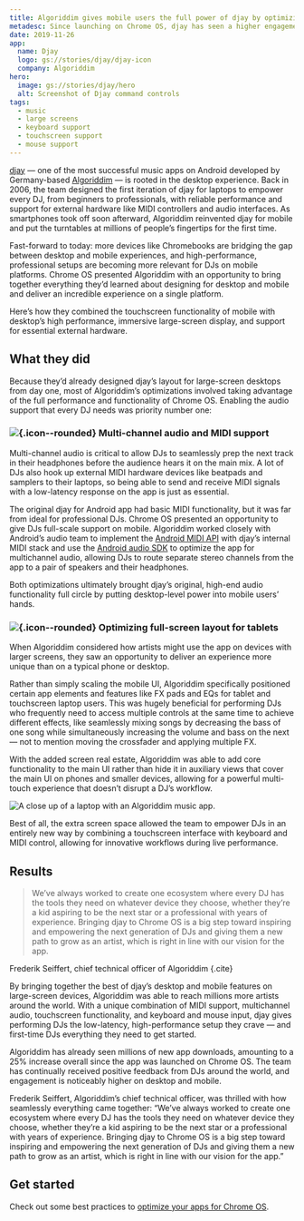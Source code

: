 ```yaml
---
title: Algoriddim gives mobile users the full power of djay by optimizing for Chrome OS
metadesc: Since launching on Chrome OS, djay has seen a higher engagement on desktop and mobile, as well as as large boost to app downloads.
date: 2019-11-26
app:
  name: Djay
  logo: gs://stories/djay/djay-icon
  company: Algoriddim
hero:
  image: gs://stories/djay/hero
  alt: Screenshot of Djay command controls
tags:
  - music
  - large screens
  - keyboard support
  - touchscreen support
  - mouse support
---
```


[djay](https://www.algoriddim.com/djay-android) — one of the most successful music apps on Android developed by Germany-based [Algoriddim](https://www.algoriddim.com/) — is rooted in the desktop experience. Back in 2006, the team designed the first iteration of djay for laptops to empower every DJ, from beginners to professionals, with reliable performance and support for external hardware like MIDI controllers and audio interfaces. As smartphones took off soon afterward, Algoriddim reinvented djay for mobile and put the turntables at millions of people’s fingertips for the first time.

Fast-forward to today: more devices like Chromebooks are bridging the gap between desktop and mobile experiences, and high-performance, professional setups are becoming more relevant for DJs on mobile platforms. Chrome OS presented Algoriddim with an opportunity to bring together everything they’d learned about designing for desktop and mobile and deliver an incredible experience on a single platform.

Here’s how they combined the touchscreen functionality of mobile with desktop’s high performance, immersive large-screen display, and support for essential external hardware.

## What they did

Because they’d already designed djay’s layout for large-screen desktops from day one, most of Algoriddim’s optimizations involved taking advantage of the full performance and functionality of Chrome OS. Enabling the audio support that every DJ needs was priority number one:

### ![](/images/icons/audiotrack.png){.icon--rounded} Multi-channel audio and MIDI support

Multi-channel audio is critical to allow DJs to seamlessly prep the next track in their headphones before the audience hears it on the main mix. A lot of DJs also hook up external MIDI hardware devices like beatpads and samplers to their laptops, so being able to send and receive MIDI signals with a low-latency response on the app is just as essential.

The original djay for Android app had basic MIDI functionality, but it was far from ideal for professional DJs. Chrome OS presented an opportunity to give DJs full-scale support on mobile. Algoriddim worked closely with Android’s audio team to implement the [Android MIDI API](https://developer.android.com/reference/android/media/midi/package-summary) with djay’s internal MIDI stack and use the [Android audio SDK](https://developer.android.com/ndk/guides/audio) to optimize the app for multichannel audio, allowing DJs to route separate stereo channels from the app to a pair of speakers and their headphones.

Both optimizations ultimately brought djay’s original, high-end audio functionality full circle by putting desktop-level power into mobile users’ hands.

### ![](/images/icons/tablet-android.png){.icon--rounded} Optimizing full-screen layout for tablets

When Algoriddim considered how artists might use the app on devices with larger screens, they saw an opportunity to deliver an experience more unique than on a typical phone or desktop.

Rather than simply scaling the mobile UI, Algoriddim specifically positioned certain app elements and features like FX pads and EQs for tablet and touchscreen laptop users. This was hugely beneficial for performing DJs who frequently need to access multiple controls at the same time to achieve different effects, like seamlessly mixing songs by decreasing the bass of one song while simultaneously increasing the volume and bass on the next — not to mention moving the crossfader and applying multiple FX.

With the added screen real estate, Algoriddim was able to add core functionality to the main UI rather than hide it in auxiliary views that cover the main UI on phones and smaller devices, allowing for a powerful multi-touch experience that doesn’t disrupt a DJ’s workflow.

![A close up of a laptop with an Algoriddim music app.](gs://stories/djay/algoriddim)

Best of all, the extra screen space allowed the team to empower DJs in an entirely new way by combining a touchscreen interface with keyboard and MIDI control, allowing for innovative workflows during live performance.

## Results

> We’ve always worked to create one ecosystem where every DJ has the tools they need on whatever device they choose, whether they’re a kid aspiring to be the next star or a professional with years of experience. Bringing djay to Chrome OS is a big step toward inspiring and empowering the next generation of DJs and giving them a new path to grow as an artist, which is right in line with our vision for the app.

Frederik Seiffert, chief technical officer of Algoriddim {.cite}

By bringing together the best of djay’s desktop and mobile features on large-screen devices, Algoriddim was able to reach millions more artists around the world. With a unique combination of MIDI support, multichannel audio, touchscreen functionality, and keyboard and mouse input, djay gives performing DJs the low-latency, high-performance setup they crave — and first-time DJs everything they need to get started.

Algoriddim has already seen millions of new app downloads, amounting to a 25% increase overall since the app was launched on Chrome OS. The team has continually received positive feedback from DJs around the world, and engagement is noticeably higher on desktop and mobile.

Frederik Seiffert, Algoriddim’s chief technical officer, was thrilled with how seamlessly everything came together: “We’ve always worked to create one ecosystem where every DJ has the tools they need on whatever device they choose, whether they’re a kid aspiring to be the next star or a professional with years of experience. Bringing djay to Chrome OS is a big step toward inspiring and empowering the next generation of DJs and giving them a new path to grow as an artist, which is right in line with our vision for the app.”

## Get started

Check out some best practices to [optimize your apps for Chrome OS](/{{locale.code}}/android/optimizing).
